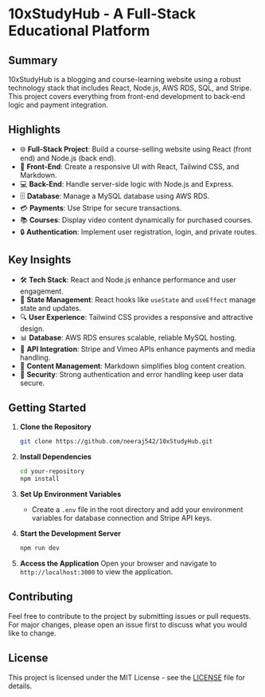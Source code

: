# 10xStudyHub - A Full-Stack Educational Platform

## Summary

10xStudyHub is a blogging and course-learning website using a robust technology stack that includes React, Node.js, AWS RDS, SQL, and Stripe. This project covers everything from front-end development to back-end logic and payment integration.

## Highlights

- 🌐 **Full-Stack Project**: Build a course-selling website using React (front end) and Node.js (back end).
- 🎨 **Front-End**: Create a responsive UI with React, Tailwind CSS, and Markdown.
- 💻 **Back-End**: Handle server-side logic with Node.js and Express.
- 🗄️ **Database**: Manage a MySQL database using AWS RDS.
- 💳 **Payments**: Use Stripe for secure transactions.
- 📚 **Courses**: Display video content dynamically for purchased courses.
- 🔒 **Authentication**: Implement user registration, login, and private routes.

## Key Insights

- 🛠️ **Tech Stack**: React and Node.js enhance performance and user engagement.
- 🔄 **State Management**: React hooks like `useState` and `useEffect` manage state and updates.
- 🔍 **User Experience**: Tailwind CSS provides a responsive and attractive design.
- 📊 **Database**: AWS RDS ensures scalable, reliable MySQL hosting.
- 🔗 **API Integration**: Stripe and Vimeo APIs enhance payments and media handling.
- 📃 **Content Management**: Markdown simplifies blog content creation.
- 🔐 **Security**: Strong authentication and error handling keep user data secure.

## Getting Started

1. **Clone the Repository**
   ```bash
   git clone https://github.com/neeraj542/10xStudyHub.git
   ```

2. **Install Dependencies**
   ```bash
   cd your-repository
   npm install
   ```

3. **Set Up Environment Variables**
   - Create a `.env` file in the root directory and add your environment variables for database connection and Stripe API keys.

4. **Start the Development Server**
   ```bash
   npm run dev
   ```

5. **Access the Application**
   Open your browser and navigate to `http://localhost:3000` to view the application.

## Contributing

Feel free to contribute to the project by submitting issues or pull requests. For major changes, please open an issue first to discuss what you would like to change.

## License

This project is licensed under the MIT License - see the [LICENSE](LICENSE) file for details.
